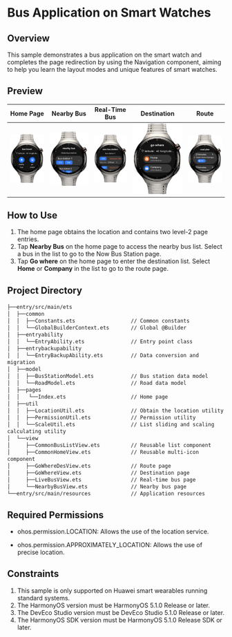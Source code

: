 # Bus Application on Smart Watches

## Overview

This sample demonstrates a bus application on the smart watch and completes the page redirection by using the Navigation component, aiming to help you learn the layout modes and unique features of smart watches.

## Preview

| Home Page                                    | Nearby Bus                               | Real-Time Bus                               | Destination                                | Route                               |
|-------------------------------------|------------------------------------|------------------------------------|------------------------------------|------------------------------------|
| ![image](screenshots/device/1.en.png) | ![image](screenshots/device/2.en.png) | ![image](screenshots/device/3.en.png) | ![image](screenshots/device/4.en.png) | ![image](screenshots/device/5.en.png) |

## How to Use

1.	The home page obtains the location and contains two level-2 page entries.
2.	Tap **Nearby Bus** on the home page to access the nearby bus list. Select a bus in the list to go to the Now Bus Station page.
3.	Tap **Go where** on the home page to enter the destination list. Select **Home** or **Company** in the list to go to the route page.

## Project Directory

```
├──entry/src/main/ets                           
│  ├──common 
│  │  ├──Constants.ets                  // Common constants 
│  │  └──GlobalBuilderContext.ets       // Global @Builder 
│  ├──entryability 
│  │  └──EntryAbility.ets               // Entry point class 
│  ├──entrybackupability 
│  │  └──EntryBackupAbility.ets         // Data conversion and migration 
│  ├──model                               
│  │  ├──BusStationModel.ets            // Bus station data model 
│  │  └──RoadModel.ets                  // Road data model 
│  ├──pages 
│  │   └──Index.ets                     // Home page 
│  ├──util 
│  │  ├──LocationUtil.ets               // Obtain the location utility 
│  │  ├──PermissionUtil.ets             // Permission utility 
│  │  └──ScaleUtil.ets                  // List sliding and scaling calculating utility 
│  └──view 
│     ├──CommonBusListView.ets          // Reusable list component 
│     ├──CommonHomeView.ets             // Reusable multi-icon component 
│     ├──GoWhereDesView.ets             // Route page 
│     ├──GoWhereView.ets                // Destination page 
│     ├──LiveBusView.ets                // Real-time bus page 
│     └──NearbyBusView.ets              // Nearby bus page 
└──entry/src/main/resources             // Application resources
```

## Required Permissions

* ohos.permission.LOCATION: Allows the use of the location service.

* ohos.permission.APPROXIMATELY_LOCATION: Allows the use of precise location.

## Constraints

1. This sample is only supported on Huawei smart wearables running standard systems.
2. The HarmonyOS version must be HarmonyOS 5.1.0 Release or later.
3. The DevEco Studio version must be DevEco Studio 5.1.0 Release or later.
4. The HarmonyOS SDK version must be HarmonyOS 5.1.0 Release SDK or later.
